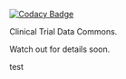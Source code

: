 
[![Codacy Badge](https://api.codacy.com/project/badge/Grade/f2ce71c4dbe84d6587b7b8f72c426ee4)](https://app.codacy.com/manual/FNLCR_2/ctdc-codebase?utm_source=github.com&utm_medium=referral&utm_content=CBIIT/ctdc-codebase&utm_campaign=Badge_Grade_Dashboard)

Clinical Trial Data Commons.

Watch out for details soon.

test
